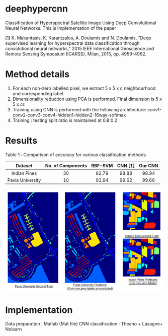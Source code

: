 # deephypercnn
Classification of Hyperspectral Satellite Image Using Deep Convolutional Neural Networks. This is implementation of the paper 

[1] K. Makantasis, K. Karantzalos, A. Doulamis and N. Doulamis, "Deep supervised learning for hyperspectral data classification through convolutional neural networks," 2015 IEEE International Geoscience and Remote Sensing Symposium (IGARSS), Milan, 2015, pp. 4959-4962.

# Method details
1) For each non-zero labelled pixel, we extract 5 x 5 x c neighbourhood and corresponding label.
2) Dimensionality reduction using PCA is performed. Final dimension is 5 x 5 x cr.
3) Training using CNN is performed with the following architecture:
  conv1-conv2-conv3-conv4-hidden1-hidden2-16way-softmax
4) Training : testing split ratio is maintained at 0.8:0.2

# Results

Table 1 : Comparison of accuracy for various classification methods

|      Dataset     	| No. of Components 	| RBF-SVM 	| CNN [1] 	| Our CNN 	|
|:----------------:	|:-----------------:	|:-------:	|:-------:	|:-------:	|
|   Indian Pines   	|         30        	|  82.79  	|  98.88  	|  98.94  	|
| Pavia University 	|         10        	|  93.94  	|  99.62  	|  99.66  	|


![alt text](/assets/Image_results.png "Classification results on both dataset. Only 16 non-zero labels are tested")

# Implementation
Data preparation : Matlab (Mat file)
CNN classification : Theano + Lasagne+ Nolearn
